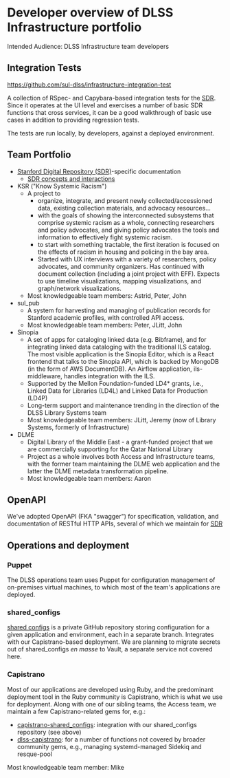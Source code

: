 # Developer overview of DLSS Infrastructure portfolio

Intended Audience: DLSS Infrastructure team developers

## Integration Tests

https://github.com/sul-dlss/infrastructure-integration-test

A collection of RSpec- and Capybara-based integration tests for the [SDR](sdr/). Since it operates at the UI level and exercises a number of basic SDR functions that cross services, it can be a good walkthrough of basic use cases in addition to providing regression tests.

The tests are run locally, by developers, against a deployed environment.

## Team Portfolio

* [Stanford Digital Repository (SDR)](sdr/)-specific documentation
  * [SDR concepts and interactions](sdr/concepts_and_interactions)
* KSR ("Know Systemic Racism")
  * A project to
    * organize, integrate, and present newly collected/accessioned data, existing collection materials, and advocacy resources...
    * with the goals of showing the interconnected subsystems that comprise systemic racism as a whole, connecting researchers and policy advocates, and giving policy advocates the tools and information to effectively fight systemic racism.
    * to start with something tractable, the first iteration is focused on the effects of racism in housing and policing in the bay area.
    * Started with UX interviews with a variety of researchers, policy advocates, and community organizers.  Has continued with document collection (including a joint project with EFF).  Expects to use timeline visualizations, mapping visualizations, and graph/network visualizations.
  * Most knowledgeable team members: Astrid, Peter, John
* sul_pub
  * A system for harvesting and managing of publication records for Stanford academic profiles, with controlled API access.
  * Most knowledgeable team members: Peter, JLitt, John
* Sinopia
  * A set of apps for cataloging linked data (e.g. Bibframe), and for integrating linked data cataloging with the traditional ILS catalog. The most visible application is the Sinopia Editor, which is a React frontend that talks to the Sinopia API, which is backed by MongoDB (in the form of AWS DocumentDB). An Airflow application, ils-middleware, handles integration with the ILS.
  * Supported by the Mellon Foundation-funded LD4* grants, i.e., Linked Data for Libraries (LD4L) and Linked Data for Production (LD4P)
  * Long-term support and maintenance trending in the direction of the DLSS Library Systems team
  * Most knowledgeable team members: JLitt, Jeremy (now of Library Systems, formerly of Infrastructure)
* DLME
  * Digital Library of the Middle East - a grant-funded project that we are commercially supporting for the Qatar National Library
  * Project as a whole involves both Access and Infrastructure teams, with the former team maintaining the DLME web application and the latter the DLME metadata transformation pipeline.
  * Most knowledgeable team members: Aaron

## OpenAPI

We've adopted OpenAPI (FKA "swagger") for specification, validation, and documentation of RESTful HTTP APIs, several of which we maintain for [SDR](sdr/)

## Operations and deployment

### Puppet

The DLSS operations team uses Puppet for configuration management of on-premises virtual machines, to which most of the team's applications are deployed.

### shared_configs

[shared configs](https://github.com/sul-dlss/shared_configs) is a private GitHub repository storing configuration for a given application and environment, each in a separate branch. Integrates with our Capistrano-based deployment. We are planning to migrate secrets out of shared_configs _en masse_ to Vault, a separate service not covered here.

### Capistrano

Most of our applications are developed using Ruby, and the predominant deployment tool in the Ruby community is Capistrano, which is what we use for deployment. Along with one of our sibling teams, the Access team, we maintain a few Capistrano-related gems for, e.g.:

* [capistrano-shared_configs](https://github.com/sul-dlss/capistrano-shared_configs): integration with our shared_configs repository (see above)
* [dlss-capistrano](https://github.com/sul-dlss/dlss-capistrano/#included-tasks): for a number of functions not covered by broader community gems, e.g., managing systemd-managed Sidekiq and resque-pool

Most knowledgeable team member: Mike
